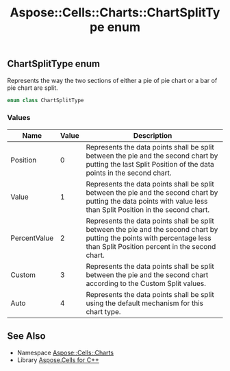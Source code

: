 ﻿---
title: Aspose::Cells::Charts::ChartSplitType enum
linktitle: ChartSplitType
second_title: Aspose.Cells for C++ API Reference
description: 'Aspose::Cells::Charts::ChartSplitType enum. Represents the way the two sections of either a pie of pie chart or a bar of pie chart are split in C++.'
type: docs
weight: 4300
url: /cpp/aspose.cells.charts/chartsplittype/
---
## ChartSplitType enum


Represents the way the two sections of either a pie of pie chart or a bar of pie chart are split.

```cpp
enum class ChartSplitType
```

### Values

| Name | Value | Description |
| --- | --- | --- |
| Position | 0 | Represents the data points shall be split between the pie and the second chart by putting the last Split Position of the data points in the second chart. |
| Value | 1 | Represents the data points shall be split between the pie and the second chart by putting the data points with value less than Split Position in the second chart. |
| PercentValue | 2 | Represents the data points shall be split between the pie and the second chart by putting the points with percentage less than Split Position percent in the second chart. |
| Custom | 3 | Represents the data points shall be split between the pie and the second chart according to the Custom Split values. |
| Auto | 4 | Represents the data points shall be split using the default mechanism for this chart type. |

## See Also

* Namespace [Aspose::Cells::Charts](../)
* Library [Aspose.Cells for C++](../../)
